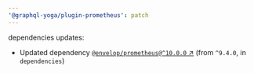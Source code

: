 ```yaml
---
'@graphql-yoga/plugin-prometheus': patch
---
```

dependencies updates:
  - Updated dependency [`@envelop/prometheus@^10.0.0`
    ↗︎](https://www.npmjs.com/package/@envelop/prometheus/v/10.0.0) (from `^9.4.0`, in
    `dependencies`)
